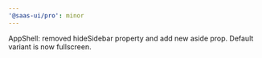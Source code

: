 ```yaml
---
'@saas-ui/pro': minor
---
```


AppShell: removed hideSidebar property and add new aside prop. Default variant is now fullscreen.
